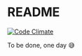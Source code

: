 # README

[![Code Climate](https://codeclimate.com/github/amree/tueetion.png)](https://codeclimate.com/github/amree/tueetion)

To be done, one day :sweat_smile:

